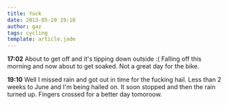 ```yaml
---
title: Yuck
date: 2013-05-20 19:10
author: gaz
tags: cycling 
template: article.jade
---
```


**17:02** About to get off and it's tipping down outside :( Falling off this morning and now about to get soaked. Not a great day for the bike.

**19:10** Well I missed rain and got out in time for the fucking hail. Less than 2 weeks to June and I'm being hailed on. It soon stopped and then the rain turned up. Fingers crossed for a better day tomoroow.
